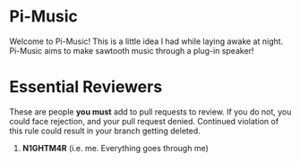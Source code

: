 # Pi-Music



Welcome to Pi-Music! This is a little idea I had while laying awake at night. Pi-Music aims to make sawtooth music through a plug-in speaker!



# Essential Reviewers



These are people **you must** add to pull requests to review. If you do not, you could face rejection, and your pull request denied. Continued violation of this rule could result in your branch getting deleted.

1. **N1GHTM4R** (i.e. me. Everything goes through me)
